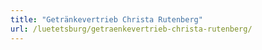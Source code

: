 ```yaml
---
title: "Getränkevertrieb Christa Rutenberg"
url: /luetetsburg/getraenkevertrieb-christa-rutenberg/
---
```


